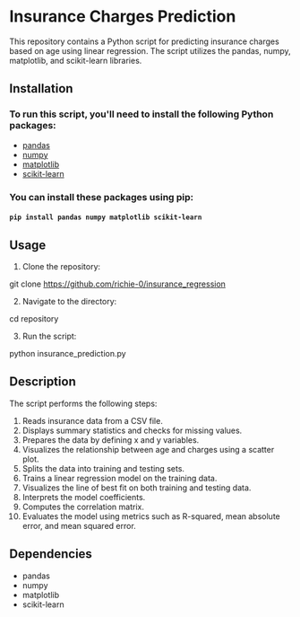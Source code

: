 # Insurance Charges Prediction

This repository contains a Python script for predicting insurance charges based on age using linear regression. The script utilizes the pandas, numpy, matplotlib, and scikit-learn libraries.

## Installation

### To run this script, you'll need to install the following Python packages:

- [pandas](https://pandas.pydata.org/pandas-docs/stable/getting_started/install.html)
- [numpy](https://numpy.org/install/)
- [matplotlib](https://matplotlib.org/stable/users/installing.html)
- [scikit-learn](https://scikit-learn.org/stable/install.html)

### You can install these packages using pip:

#### `pip install pandas numpy matplotlib scikit-learn`

## Usage

1. Clone the repository:

git clone https://github.com/richie-0/insurance_regression

2. Navigate to the directory:

cd repository

3. Run the script:

python insurance_prediction.py

## Description

The script performs the following steps:

1. Reads insurance data from a CSV file.
2. Displays summary statistics and checks for missing values.
3. Prepares the data by defining x and y variables.
4. Visualizes the relationship between age and charges using a scatter plot.
5. Splits the data into training and testing sets.
6. Trains a linear regression model on the training data.
7. Visualizes the line of best fit on both training and testing data.
8. Interprets the model coefficients.
9. Computes the correlation matrix.
10. Evaluates the model using metrics such as R-squared, mean absolute error, and mean squared error.

## Dependencies

- pandas
- numpy
- matplotlib
- scikit-learn
